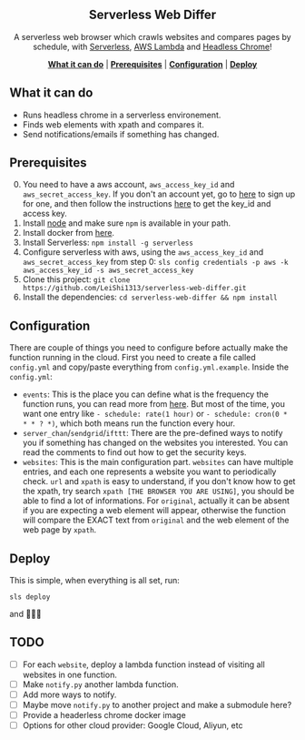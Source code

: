 <p align="center">
    <h2 align="center">Serverless Web Differ</h2>
</p>

<p align="center">A serverless web browser which crawls websites and compares pages by schedule, with <a href="http://serverless.com/">Serverless</a>, <a href="https://aws.amazon.com/lambda/">AWS Lambda</a> and <a href="https://chromium.googlesource.com/chromium/src/+/lkgr/headless/README.md">Headless Chrome</a>!</p>

<p align="center">
    <b><a href="#what-it-can-do">What it can do</a></b>
    |
    <b><a href="#prerequisites">Prerequisites</a></b>
    |
    <b><a href="#configuration">Configuration</a></b>
    |
    <b><a href="#deploy">Deploy</a></b>
</p>

## What it can do

- Runs headless chrome in a serverless environement.
- Finds web elements with xpath and compares it.
- Send notifications/emails if something has changed.

## Prerequisites

0. You need to have a aws account, `aws_access_key_id` and `aws_secret_access_key`. If you don't an account yet, go to [here](https://portal.aws.amazon.com/billing/signup#/start) to sign up for one, and then follow the instructions [here](https://aws.amazon.com/blogs/security/wheres-my-secret-access-key/) to get the key_id and access key.
1. Install [node](https://nodejs.org/en/download/) and make sure `npm` is available in your path.
2. Install docker from [here](https://docs.docker.com/install/).
3. Install Serverless: `npm install -g serverless`
4. Configure serverless with aws, using the `aws_access_key_id` and `aws_secret_access_key` from step 0: `sls config credentials -p aws -k aws_access_key_id -s aws_secret_access_key`
5. Clone this project: `git clone https://github.com/LeiShi1313/serverless-web-differ.git`
6. Install the dependencies: `cd serverless-web-differ && npm install`

## Configuration

There are couple of things you need to configure before actually make the function running in the cloud. First you need to create a file called `config.yml` and copy/paste everything from `config.yml.example`. Inside the `config.yml`:

- `events`: This is the place you can define what is the frequency the function runs, you can read more from [here](https://serverless.com/framework/docs/providers/aws/events/schedule/). But most of the time, you want one entry like `- schedule: rate(1 hour)` or `- schedule: cron(0 * * * ? *)`, which both means run the function every hour.
- `server_chan`/`sendgrid`/`ifttt`: There are the pre-defined ways to notify you if something has changed on the websites you interested. You can read the comments to find out how to get the security keys.
- `websites`: This is the main configuration part. `websites` can have multiple entries, and each one represents a website you want to periodically check. `url` and `xpath` is easy to understand, if you don't know how to get the xpath, try search `xpath [THE BROWSER YOU ARE USING]`, you should be able to find a lot of informations. For `original`, actually it can be absent if you are expecting a web element will appear, otherwise the function will compare the EXACT text from `original` and the web element of the web page by `xpath`.

## Deploy

This is simple, when everything is all set, run:
```
sls deploy
```
and :tada::tada::tada:

## TODO

- [ ] For each `website`, deploy a lambda function instead of visiting all websites in one function.
- [ ] Make `notify.py` another lambda function.
- [ ] Add more ways to notify.
- [ ] Maybe move `notify.py` to another project and make a submodule here?
- [ ] Provide a headerless chrome docker image
- [ ] Options for other cloud provider: Google Cloud, Aliyun, etc